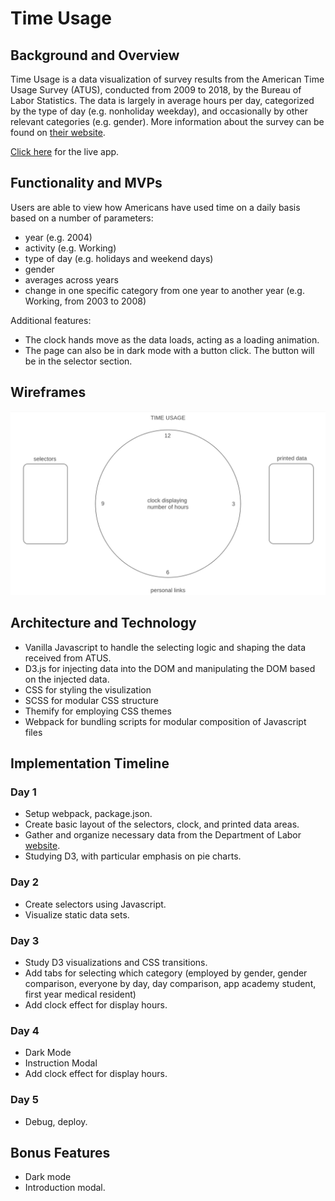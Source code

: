 # Time Usage

## Background and Overview
Time Usage is a data visualization of survey results from the American Time Usage Survey (ATUS), conducted from 2009 to 2018, by the Bureau of Labor Statistics. The data is largely in average hours per day, categorized by the type of day (e.g. nonholiday weekday), and occasionally by other relevant categories (e.g. gender). More information about the survey can be found on [their website](https://www.bls.gov/tus/).

[Click here](https://rayoowoo.github.io/TimeUsage) for the live app.

## Functionality and MVPs

Users are able to view how Americans have used time on a daily basis based on a number of parameters:
* year (e.g. 2004)
* activity (e.g. Working)
* type of day (e.g. holidays and weekend days)
* gender
* averages across years
* change in one specific category from one year to another year (e.g. Working, from 2003 to 2008)

Additional features:
* The clock hands move as the data loads, acting as a loading animation. 
* The page can also be in dark mode with a button click. The button will be in the selector section. 

## Wireframes
![wireframe](/src/assets/images/time-usage-wireframe.png)

## Architecture and Technology
* Vanilla Javascript to handle the selecting logic and shaping the data received from ATUS.
* D3.js for injecting data into the DOM and manipulating the DOM based on the injected data.
* CSS for styling the visulization
* SCSS for modular CSS structure
* Themify for employing CSS themes
* Webpack for bundling scripts for modular composition of Javascript files

## Implementation Timeline

### Day 1
* Setup webpack, package.json.
* Create basic layout of the selectors, clock, and printed data areas.
* Gather and organize necessary data from the Department of Labor [website](https://www.bls.gov/tus/).
* Studying D3, with particular emphasis on pie charts. 

### Day 2
* Create selectors using Javascript.
* Visualize static data sets.

### Day 3
* Study D3 visualizations and CSS transitions.
* Add tabs for selecting which category (employed by gender, gender comparison, everyone by day, day comparison, app academy student, first year medical resident)
* Add clock effect for display hours.

### Day 4
* Dark Mode
* Instruction Modal
* Add clock effect for display hours.

### Day 5
* Debug, deploy. 

## Bonus Features
* Dark mode
* Introduction modal.